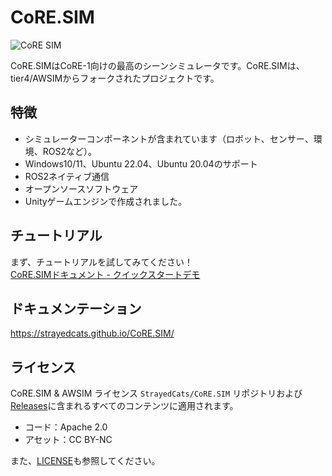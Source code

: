 # CoRE.SIM

![CoRE SIM](./pic/coresim_top.png)

CoRE.SIMはCoRE-1向けの最高のシーンシミュレータです。CoRE.SIMは、tier4/AWSIMからフォークされたプロジェクトです。

## 特徴

- シミュレーターコンポーネントが含まれています（ロボット、センサー、環境、ROS2など）。
- Windows10/11、Ubuntu 22.04、Ubuntu 20.04のサポート
- ROS2ネイティブ通信
- オープンソースソフトウェア
- Unityゲームエンジンで作成されました。

## チュートリアル

まず、チュートリアルを試してみてください！  
[CoRE.SIMドキュメント - クイックスタートデモ](https://strayedcats.github.io/CoRE.SIM/GettingStarted/QuickStartDemo/)

## ドキュメンテーション

https://strayedcats.github.io/CoRE.SIM/

## ライセンス

CoRE.SIM & AWSIM ライセンス
`StrayedCats/CoRE.SIM` リポジトリおよび[Releases](https://github.com/StrayedCats/CoRE.SIM/releases)に含まれるすべてのコンテンツに適用されます。

- コード：Apache 2.0
- アセット：CC BY-NC

また、[LICENSE](./LICENSE)も参照してください。
